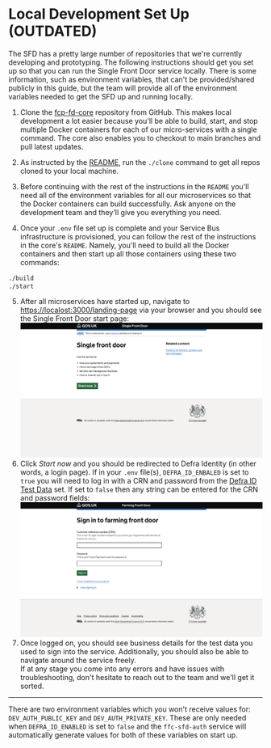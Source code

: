 # Local Development Set Up (OUTDATED)
The SFD has a pretty large number of repositories that we're currently developing and prototyping. The following instructions should get you set up so that you can run the Single Front Door service locally. There is some information, such as environment variables, that can't be provided/shared publicly in this guide, but the team will provide all of the environment variables needed to get the SFD up and running locally. 

1. Clone the [fcp-fd-core](https://github.com/defra/fcp-fd-core) repository from GitHub. This makes local development a lot easier because you'll be able to build, start, and stop multiple Docker containers for each of our micro-services with a single command. The core also enables you to checkout to main branches and pull latest updates.

2. As instructed by the [README](https://github.com/DEFRA/fcp-fd-core/blob/main/README.md), run the `./clone` command to get all repos cloned to your local machine.

3. Before continuing with the rest of the instructions in the `README` you'll need all of the environment variables for all our microservices so that the Docker containers can build successfully. Ask anyone on the development team and they'll give you everything you need.

4. Once your `.env` file set up is complete and your Service Bus infrastructure is provisioned, you can follow the rest of the instructions in the core's `README`. Namely, you'll need to build all the Docker containers and then start up all those containers using these two commands:
```
./build
./start
```
5. After all microservices have started up, navigate to [https://localost:3000/landing-page](https://localost:3000/landing-page) via your browser and you should see the Single Front Door start page:
![sfd-start-page.png](pngs/sfd-start-page.png)
6. Click *Start now* and you should be redirected to Defra Identity (in other words, a login page). If in your `.env` file(s), `DEFRA_ID_ENBALED` is set to `true` you will need to log in with a CRN and password from the [Defra ID Test Data](https://eaflood.atlassian.net/wiki/spaces/VVAHWR/pages/4329538112/DEFRA+ID+Test+Data) set. If set to `false` then any string can be entered for the CRN and password fields:
![sfd-sign-in-page.png](pngs/sfd-sign-in-page.png)
7.  Once logged on, you should see business details for the test data you used to sign into the service. Additionally, you should also be able to navigate around the service freely.<br>
If at any stage you come into any errors and have issues with troubleshooting, don't hesitate to reach out to the team and we'll get it sorted.
***
 There are two environment variables which you won't receive values for: `DEV_AUTH_PUBLIC_KEY` and `DEV_AUTH_PRIVATE_KEY`. These are only needed when `DEFRA_ID_ENABLED` is set to `false` and the `ffc-sfd-auth` service will automatically generate values for both of these variables on start up.
